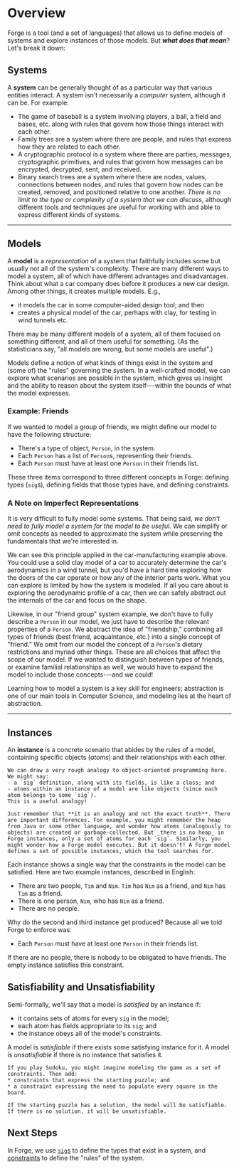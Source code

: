 # Overview

Forge is a tool (and a set of languages) that allows us to define models of systems and explore instances of those models. But **_what does that mean_**? Let's break it down:

## Systems

A **system** can be generally thought of as a particular way that various entities interact.  A system isn't necessarily a _computer_ system, although it can be. For example:
- The game of baseball is a system involving players, a ball, a field and bases, etc. along with rules that govern how those things interact with each other.
- Family trees are a system where there are people, and rules that express how they are related to each other.
- A cryptographic protocol is a system where there are parties, messages, cryptographic primitives, and rules that govern how messages can be encrypted, decrypted, sent, and received.
- Binary search trees are a system where there are nodes, values, connections between nodes, and rules that govern how nodes can be created, removed, and positioned relative to one another.
_There is no limit to the type or complexity of a system that we can discuss_, although different tools and techniques are useful for working with and able to express different kinds of systems.

---

## Models

A **model** is a _representation_ of a system that faithfully includes some but usually not all of the system's complexity. There are many different ways to model a system, all of which have different advantages and disadvantages. Think about what a car company does before it produces a new car design. Among other things, it creates multiple models. E.g.,
* it models the car in some computer-aided design tool; and then
* creates a physical model of the car, perhaps with clay, for testing in wind tunnels etc.

There may be many different models of a system, all of them focused on something different, and all of them useful for something. (As the statisticians say, "all models are wrong, but some models are useful".)

Models define a notion of what kinds of things exist in the system and (some of) the "rules" governing the system. In a well-crafted model, we can explore what scenarios are possible in the system, which gives us insight and the ability to reason about the system itself---within the bounds of what the model expresses. 

### Example: Friends

If we wanted to model a group of friends, we might define our model to have the following structure:

- There's a type of object, `Person`, in the system.
- Each `Person` has a list of `Person`s, representing their friends.
- Each `Person` must have at least one `Person` in their friends list.

These three items correspond to three different concepts in Forge: defining types (`sig`s), defining fields that those types have, and defining constraints. 

### A Note on Imperfect Representations

It is very difficult to fully model some systems. That being said, _we don't need to fully model a system for the model to be useful_. We can simplify or omit concepts as needed to approximate the system while preserving the fundamentals that we're interested in.

We can see this principle applied in the car-manufacturing example above. You could use a solid clay model of a car to accurately determine the car's aerodynamics in a wind tunnel, but you'd have a hard time exploring how the doors of the car operate or how any of the interior parts work. What you can explore is limited by how the system is modeled. If all you care about is exploring the aerodynamic profile of a car, then we can safely abstract out the internals of the car and focus on the shape. 

Likewise, in our "friend group" system example, we don't have to fully describe a `Person` in our model, we just have to describe the relevant properties of a `Person`. We abstract the idea of "friendship," combining all types of friends (best friend, acquaintance, etc.) into a single concept of "friend." We omit from our model the concept of a `Person`'s dietary restrictions and myriad other things. These are all choices that affect the scope of our model. If we wanted to distinguish between types of friends, or examine familial relationships as well, we would have to expand the model to include those concepts---and we could!

Learning how to model a system is a key skill for engineers; abstraction is one of our main tools in Computer Science, and modeling lies at the heart of abstraction.

---

## Instances

An **instance** is a concrete scenario that abides by the rules of a model, containing specific objects (_atoms_) and their relationships with each other.

~~~admonish warning title="Analogy to OOP" 
We can draw a very rough analogy to object-oriented programming here. We might say:
- a `sig` definition, along with its fields, is like a class; and
- atoms within an instance of a model are like objects (since each atom belongs to some `sig`).
This is a useful analogy! 

Just remember that **it is an analogy and not the exact truth**. There are important differences. For example, you might remember the heap from Java or some other language, and wonder how atoms (analogously to objects) are created or garbage-collected. But _there is no heap_ in Forge instances, only a set of atoms for each `sig`. Similarly, you might wonder how a Forge model executes. But it doesn't! A Forge model defines a set of possible instances, which the tool searches for. 
~~~

Each instance shows a single way that the constraints in the model can be satisfied. Here are two example instances, described in English:
* There are two people, `Tim` and `Nim`. `Tim` has `Nim` as a friend, and `Nim` has `Tim` as a friend. 
* There is one person, `Nim`, who has `Nim` as a friend. 
* There are no people. 

Why do the second and third instance get produced? Because all we told Forge to enforce was:
* Each `Person` must have at least one `Person` in their friends list.

If there are no people, there is nobody to be obligated to have friends. The empty instance satisfies this constraint.

## Satisfiability and Unsatisfiability 

Semi-formally, we'll say that a model is _satisfied_ by an instance if:
* it contains sets of atoms for every `sig` in the model; 
* each atom has fields appropriate to its `sig`; and 
* the instance obeys all of the model's constraints. 

A model is _satisfiable_ if there exists some satisfying instance for it. A model is _unsatisfiable_ if there is no instance that satisfies it. 

~~~admonish example title="Another example"
If you play Sudoku, you might imagine modeling the game as a set of constraints. Then add:
* constraints that express the starting puzzle; and 
* a constraint expressing the need to populate every square in the board.

If the starting puzzle has a solution, the model will be satisfiable. If there is no solution, it will be unsatisfiable.
~~~

## Next Steps

In Forge, we use [`sig`s](./sigs.md) to define the types that exist in a system, and [constraints](./constraints.md) to define the "rules" of the system.
